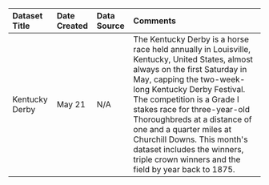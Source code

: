 |Dataset Title| Date Created |Data Source|Comments|
|:----|:-------------|:---------|:-------|
|Kentucky Derby| May 21       |N/A| The Kentucky Derby is a horse race held annually in Louisville, Kentucky, United States, almost always on the first Saturday in May, capping the two-week-long Kentucky Derby Festival. The competition is a Grade I stakes race for three-year-old Thoroughbreds at a distance of one and a quarter miles at Churchill Downs. This month's dataset includes the winners, triple crown winners and the field by year back to 1875.      |

